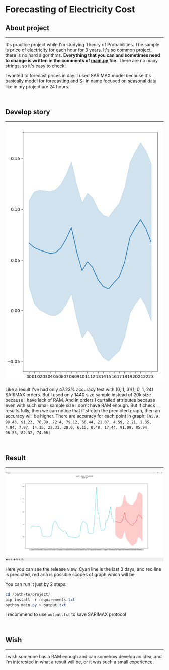 
# Forecasting of Electricity Cost

## About project

***

It's practice project while I'm studying Theory of Probabilities.
The sample is price of electricity for each hour for 3 years.
It's so common project, there is no hard algorithms.
**Everything that you can and sometimes need to change is written in the comments of [main.py](main.py) file.**
There are no many strings, so it's easy to check!

I wanted to forecast prices in day. I used SARIMAX model because it's basically model for forecasting and S- in name focused on seasonal data like in my project are 24 hours.

<br>

## Develop story

***

![graph](README/pred.jpg)

Like a result I've had only 47.23% accuracy test with (0, 1, 3)(1, 0, 1, 24) SARIMAX orders. But I used only 1440 size sample instead of 20k size because I have lack of RAM.
And in orders I curtailed attributes because even with such small sample size I don't have RAM enough.
But If check results fully, then we can notice that if stretch the predicted graph, then an accuracy will be higher.
There are accuracy for each point in graph: `[95.9, 98.43, 91.23, 76.89, 72.4, 79.12, 66.44, 21.07, 4.59, 2.21, 2.35, 4.84, 7.97, 14.15, 22.31, 20.0, 6.15, 0.48, 17.44, 91.09, 85.94, 96.35, 82.32, 74.06]`

<br>

## Result

***

![result](README/result.png)

Here you can see the release view. Cyan line is the last 3 days, and red line is predicted, red aria is possible scopes of graph which will be.

You can run it just by 2 steps:

``` PowerShell
cd /path/to/project/
pip install -r requirements.txt
python main.py > output.txt
```

I recommend to use `output.txt` to save SARIMAX protocol


<br>

## Wish

***

I wish someone has a RAM enough and can somehow develop an idea, and I'm interested in what a result will be, or it was such a small experience.


